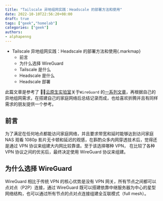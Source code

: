 ```yaml
---
title: "Tailscale 异地组网实践：Headscale 的部署方法和使用"
date: 2022-10-10T22:56:20+08:00
draft: true
tags: ["geek","homelab"]
categories: ["geek"]
authors:
- alphapenng
---
```


*   Tailscale 异地组网实践：Headscale 的部署方法和使用{.markmap}
    *   前言
    *   为什么选择 WireGuard
    *   Tailscale 是什么
    *   Headscale 是什么
    *   Headscale 部署

此篇文章是参考了 👨‍💻[云原生实验室](https://icloudnative.io/)关于`WireGuard` 的[一系列文章](https://icloudnative.io/tags/wireguard/)，再根据自己的异地组网需求，在搭建自己的家庭网络后总结记录而成，也给喜欢折腾并且有同样需求的朋友提供一个参考。

## 前言

为了满足在任何地点都能访问家庭网络，并且要求带宽和延时能够达到访问家庭 NAS 观看 1080p 影片无卡顿和延迟的观感，在斟酌众多内网穿透技术后，觉得还是通过 VPN 协议来组建大内网比较靠谱。至于该选择哪种 VPN， 在比较了各种 VPN 协议之间的优劣后，最终决定使用 WireGuard 协议来组建。

## 为什么选择 WireGuard

WireGuard 相比于传统 VPN 的核心优势是没有 VPN 网关，所有节点之间都可以点对点（P2P）连接，通过 WireGuard 既可以搭建依靠中继服务器为中心的星型网络结构，也可以通过所有节点的点对点连接组建全互联模式（full mesh）。
